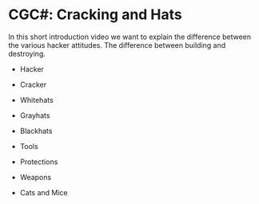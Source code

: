 # CGC#: Cracking and Hats

In this short introduction video we want to explain the difference
between the various hacker attitudes.
The difference between building and destroying.

 - Hacker
 - Cracker

 - Whitehats
 - Grayhats
 - Blackhats

 - Tools
 - Protections
 - Weapons
 - Cats and Mice
 